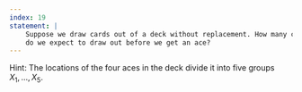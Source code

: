 ```yaml
---
index: 19
statement: |
    Suppose we draw cards out of a deck without replacement. How many cards
    do we expect to draw out before we get an ace?  
---
```

Hint: The locations of the four aces in the deck divide it into five groups $X_1,\ldots, X_5$.
